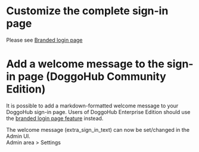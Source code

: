 # Customize the complete sign-in page

Please see [Branded login page](branded_login_page.md)

# Add a welcome message to the sign-in page (DoggoHub Community Edition)

It is possible to add a markdown-formatted welcome message to your DoggoHub
sign-in page. Users of DoggoHub Enterprise Edition should use the [branded login
page feature](branded_login_page.md) instead.

The welcome message (extra_sign_in_text) can now be set/changed in the Admin UI.  
Admin area > Settings
